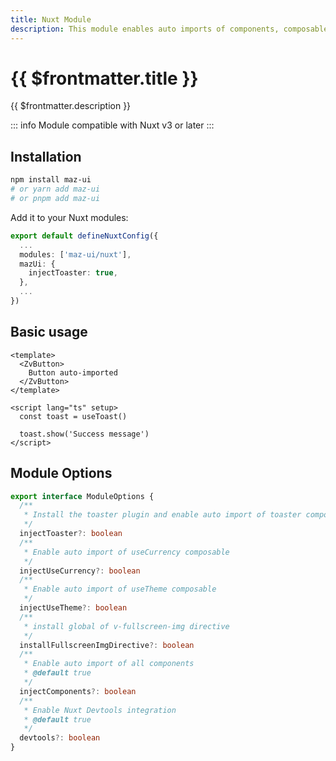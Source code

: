 ```yaml
---
title: Nuxt Module
description: This module enables auto imports of components, composables and installs plugins and directives
---
```


<!-- markdownlint-disable MD033 MD025 -->

# {{ $frontmatter.title }}

{{ $frontmatter.description }}

::: info
Module compatible with Nuxt v3 or later
:::

## Installation

<NpmBadge package="maz-ui" />

```bash
npm install maz-ui
# or yarn add maz-ui
# or pnpm add maz-ui
```

Add it to your Nuxt modules:

```ts
export default defineNuxtConfig({
  ...
  modules: ['maz-ui/nuxt'],
  mazUi: {
    injectToaster: true,
  },
  ...
})
```

## Basic usage

```vue
<template>
  <ZvButton>
    Button auto-imported
  </ZvButton>
</template>

<script lang="ts" setup>
  const toast = useToast()

  toast.show('Success message')
</script>
```

## Module Options

```ts
export interface ModuleOptions {
  /**
   * Install the toaster plugin and enable auto import of toaster composable
   */
  injectToaster?: boolean
  /**
   * Enable auto import of useCurrency composable
   */
  injectUseCurrency?: boolean
  /**
   * Enable auto import of useTheme composable
   */
  injectUseTheme?: boolean
  /**
   * install global of v-fullscreen-img directive
   */
  installFullscreenImgDirective?: boolean
  /**
   * Enable auto import of all components
   * @default true
   */
  injectComponents?: boolean
  /**
   * Enable Nuxt Devtools integration
   * @default true
   */
  devtools?: boolean
}
```
